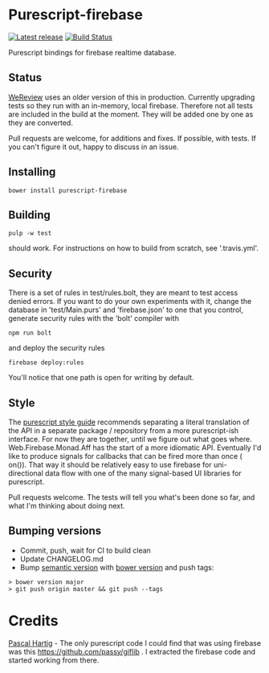 # Purescript-firebase

[![Latest release](http://img.shields.io/bower/v/purescript-firebase.svg)](https://github.com/mostalive/purescript-firebase/releases)
[![Build Status](https://travis-ci.org/mostalive/purescript-firebase.svg?branch=master)](https://travis-ci.org/mostalive/purescript-firebase)

Purescript bindings for firebase realtime database.

## Status

[WeReview](https://wereviewhq.com) uses an older version of this in production. Currently upgrading tests so they run with an in-memory, local firebase. Therefore not all tests are included in the build at the moment. They will be added one by one as they are converted.  

Pull requests are welcome, for additions and fixes. If possible, with tests. If you can't figure it out, happy to discuss in an issue.

## Installing

```
bower install purescript-firebase
```

## Building

```
pulp -w test
```

should work. For instructions on how to build from scratch, see '.travis.yml'.

## Security

There is a set of rules in test/rules.bolt, they are meant to test access denied errors. If you want to do your own experiments with it, change the database in 'test/Main.purs' and 'firebase.json' to one that you control, generate security rules with the 'bolt' compiler with

```
npm run bolt
```

and deploy the security rules

```
firebase deploy:rules
```

You'll notice that one path is open for writing by default.

## Style

The [purescript style guide](https://github.com/purescript/purescript/wiki/Style-Guide) recommends separating a literal translation of the API in a separate package / repository from a more purescript-ish interface. For now they are together, until we figure out what goes where. Web.Firebase.Monad.Aff has the start of a more idiomatic API. Eventually I'd like to produce signals for callbacks that can be fired more than once ( on()). That way it should be relatively easy to use firebase for uni-directional data flow with one of the many signal-based UI libraries for purescript.


Pull requests welcome. The tests will tell you what's been done so far, and what I'm thinking about doing next.
## Bumping versions

* Commit, push, wait for CI to build clean
* Update CHANGELOG.md
* Bump [semantic version](http://semver.org/) with [bower version](https://bower.io/docs/api/) and push tags:


```
> bower version major
> git push origin master && git push --tags
```



# Credits

[Pascal Hartig](https://github.com/passy) - The only purescript code I could find that was using firebase was this https://github.com/passy/giflib . I extracted the firebase code and started working from there.
